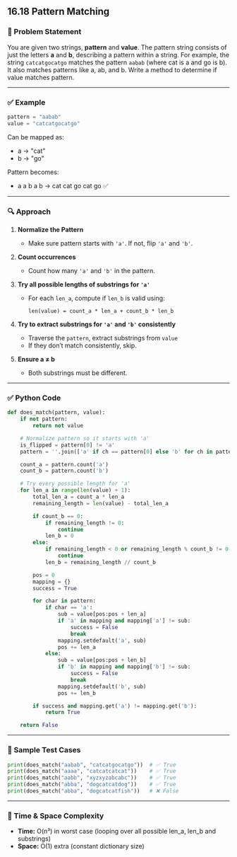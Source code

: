 ## 16.18 Pattern Matching

### 🧩 Problem Statement

You are given two strings, **pattern** and **value**. The pattern string consists of just the letters **a** and **b**, describing a
pattern within a string. For example, the string `catcatgocatgo` matches the pattern `aabab` (where cat is a and go is b).
It also matches patterns like a, ab, and b. Write a method to determine if value matches pattern.

---

### ✅ Example

```python
pattern = "aabab"
value = "catcatgocatgo"
```

Can be mapped as:

* a → "cat"
* b → "go"

Pattern becomes:

* a a b a b → cat cat go cat go ✅

---

### 🔍 Approach

1. **Normalize the Pattern**

   * Make sure pattern starts with `'a'`. If not, flip `'a'` and `'b'`.

2. **Count occurrences**

   * Count how many `'a'` and `'b'` in the pattern.

3. **Try all possible lengths of substrings for `'a'`**

   * For each `len_a`, compute if `len_b` is valid using:

     ```
     len(value) = count_a * len_a + count_b * len_b
     ```

4. **Try to extract substrings for `'a'` and `'b'` consistently**

   * Traverse the `pattern`, extract substrings from `value`
   * If they don’t match consistently, skip.

5. **Ensure a ≠ b**

   * Both substrings must be different.

---

### ✅ Python Code

```python
def does_match(pattern, value):
    if not pattern:
        return not value

    # Normalize pattern so it starts with 'a'
    is_flipped = pattern[0] != 'a'
    pattern = ''.join(['a' if ch == pattern[0] else 'b' for ch in pattern])

    count_a = pattern.count('a')
    count_b = pattern.count('b')

    # Try every possible length for 'a'
    for len_a in range(len(value) + 1):
        total_len_a = count_a * len_a
        remaining_length = len(value) - total_len_a

        if count_b == 0:
            if remaining_length != 0:
                continue
            len_b = 0
        else:
            if remaining_length < 0 or remaining_length % count_b != 0:
                continue
            len_b = remaining_length // count_b

        pos = 0
        mapping = {}
        success = True

        for char in pattern:
            if char == 'a':
                sub = value[pos:pos + len_a]
                if 'a' in mapping and mapping['a'] != sub:
                    success = False
                    break
                mapping.setdefault('a', sub)
                pos += len_a
            else:
                sub = value[pos:pos + len_b]
                if 'b' in mapping and mapping['b'] != sub:
                    success = False
                    break
                mapping.setdefault('b', sub)
                pos += len_b

        if success and mapping.get('a') != mapping.get('b'):
            return True

    return False
```

---

### 🔁 Sample Test Cases

```python
print(does_match("aabab", "catcatgocatgo"))  # ✅ True
print(does_match("aaaa", "catcatcatcat"))    # ✅ True
print(does_match("aabb", "xyzxyzabcabc"))    # ✅ True
print(does_match("abba", "dogcatcatdog"))    # ✅ True
print(does_match("abba", "dogcatcatfish"))   # ❌ False
```

---

### 🧠 Time & Space Complexity

* **Time:** O(n³) in worst case (looping over all possible len\_a, len\_b and substrings)
* **Space:** O(1) extra (constant dictionary size)

